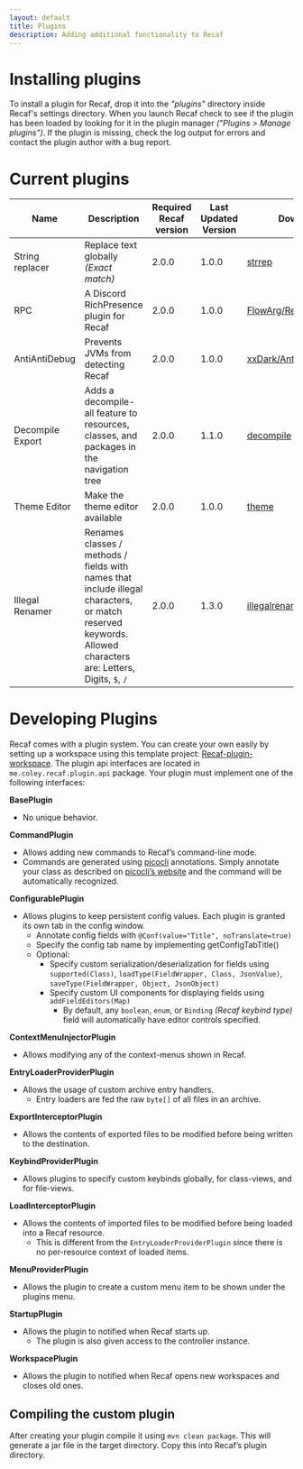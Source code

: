 ```yaml
---
layout: default
title: Plugins
description: Adding additional functionality to Recaf
---
```


# Installing plugins

To install a plugin for Recaf, drop it into the *"plugins"*  directory inside Recaf's settings directory. When you launch Recaf check to see if the plugin has been loaded by looking for it in the plugin  manager *("Plugins > Manage plugins")*. If the plugin is missing, check the log output for errors and contact the plugin author with a bug report.

# Current plugins

| Name             | Description                                                  | Required Recaf version | Last Updated Version | Download                                                     |
| ---------------- | ------------------------------------------------------------ | ---------------------- | -------------------- | ------------------------------------------------------------ |
| String replacer  | Replace text globally *(Exact match)*                        | 2.0.0                  | 1.0.0                | [strrep](plugins/strrep-1.0.0.jar)                           |
| RPC              | A Discord RichPresence plugin for Recaf                      | 2.0.0                  | 1.0.0                | [FlowArg/RecafPluginRPC](https://github.com/FlowArg/RecafPluginRPC) |
| AntiAntiDebug    | Prevents JVMs from detecting Recaf                           | 2.0.0                  | 1.0.0                | [xxDark/AntiAntiDebug](https://github.com/xxDark/AntiAntiDebug) |
| Decompile Export | Adds a decompile-all feature to resources, classes, and packages in the navigation tree | 2.0.0                  | 1.1.0                | [decompile](plugins/decompile-1.1.0.jar)                     |
| Theme Editor     | Make the theme editor available                              | 2.0.0                  | 1.0.0                | [theme](plugins/theme-1.0.0.jar)                             |
| Illegal Renamer  | Renames classes / methods / fields with names that include illegal characters, or match reserved keywords. Allowed characters are: Letters, Digits, `$`, `/` | 2.0.0                  | 1.3.0                | [illegalrenamer](plugins/illegalrenamer-1.3.0.jar)           |

# Developing Plugins

Recaf comes with a plugin system. You can create your own easily by setting up a workspace using this template project: [Recaf-plugin-workspace](https://github.com/Col-E/Recaf-plugin-workspace).  The plugin api interfaces are located in `me.coley.recaf.plugin.api` package. Your plugin must implement one of the following interfaces:

**BasePlugin**

- No unique behavior.

**CommandPlugin**

- Allows adding new commands to Recaf’s command-line mode.
- Commands are generated using [picocli](https://picocli.info/) annotations. Simply annotate your class as described on [picocli’s website](https://picocli.info/) and the command will be automatically recognized.

**ConfigurablePlugin**

- Allows plugins to keep persistent config values. Each plugin is granted its own tab in the config window.
  - Annotate config fields with `@Conf(value="Title", noTranslate=true)`
  - Specify the config tab name by implementing getConfigTabTitle()
  - Optional:            
    - Specify custom serialization/deserialization for fields using `supported(Class)`, `loadType(FieldWrapper, Class, JsonValue)`, `saveType(FieldWrapper, Object, JsonObject)`
    - Specify custom UI components for displaying fields using `addFieldEditors(Map)`
      - By default, any `boolean`, `enum`, or `Binding` *(Recaf keybind type)* field will automatically have editor controls specified.

**ContextMenuInjectorPlugin**

- Allows modifying any of the context-menus shown in Recaf.

**EntryLoaderProviderPlugin**

- Allows the usage of custom archive entry handlers.            
  - Entry loaders are fed the raw `byte[]` of all files in an archive.

**ExportInterceptorPlugin**

- Allows the contents of exported files to be modified before being written to the destination.

**KeybindProviderPlugin**

- Allows plugins to specify custom keybinds globally, for class-views, and for file-views.

**LoadInterceptorPlugin**

- Allows the contents of imported files to be modified before being loaded into a Recaf resource.            
  - This is different from the `EntryLoaderProviderPlugin` since there is no per-resource context of loaded items.

**MenuProviderPlugin**

- Allows the plugin to create a custom menu item to be shown under the plugins menu.

**StartupPlugin**

- Allows the plugin to notified when Recaf starts up.            
  - The plugin is also given access to the controller instance.

**WorkspacePlugin**

- Allows the plugin to notified when Recaf opens new workspaces and closes old ones.

## Compiling the custom plugin

After creating your plugin compile it using `mvn clean package`. This will generate a jar file in the target directory. Copy this into Recaf’s plugin directory.
